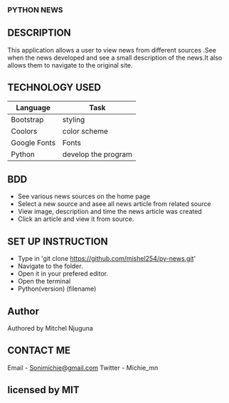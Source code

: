 ### PYTHON NEWS

##  DESCRIPTION
This application allows a user to view news from different sources .See when the news developed and see a small description of the news.It also allows them to navigate to the original site.

## TECHNOLOGY USED
Language | Task
------|------
Bootstrap | styling
Coolors | color scheme
Google Fonts | Fonts
Python | develop the program


## BDD
- See various news sources on the home page
- Select a new source and asee all news article from related source
- View image, description and time the news article was created
- Click an article and view it from source.

## SET UP INSTRUCTION
+ Type in 'git clone  https://github.com/mishel254/py-news.git'
+ Navigate to the folder.
+ Open it in your prefered editor.
+ Open  the terminal 
+ Python(version) (filename)



## Author
Authored by Mitchel Njuguna 

## CONTACT ME
Email - Sonimichie@gmail.com
Twitter - Michie_mn 


## licensed by MIT